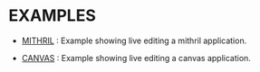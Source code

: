 ---
---

# EXAMPLES

* [MITHRIL](mithril/readme.md)
:    Example showing live editing a mithril application.

* [CANVAS](canvas/readme.md)
:    Example showing live editing a canvas application.
